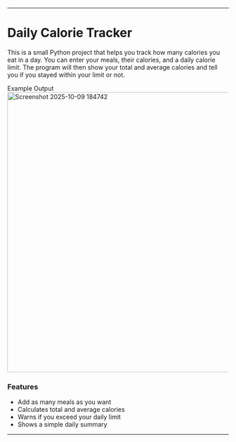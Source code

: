 

---

# Daily Calorie Tracker

This is a small Python project that helps you track how many calories you eat in a day.
You can enter your meals, their calories, and a daily calorie limit.
The program will then show your total and average calories and tell you if you stayed within your limit or not.

Example Output
<img width="1225" height="638" alt="Screenshot 2025-10-09 184742" src="https://github.com/user-attachments/assets/eaa3ebbe-ba28-4614-9b6a-6b58bdfa243a" />


### Features

* Add as many meals as you want
* Calculates total and average calories
* Warns if you exceed your daily limit
* Shows a simple daily summary

---
